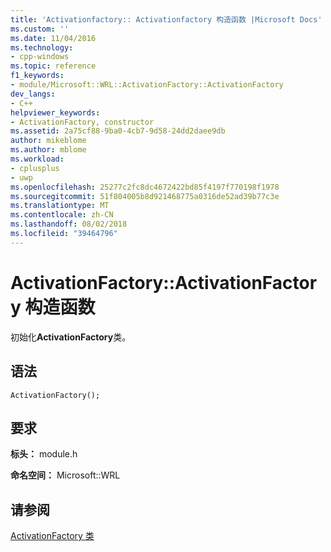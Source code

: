 ```yaml
---
title: 'Activationfactory:: Activationfactory 构造函数 |Microsoft Docs'
ms.custom: ''
ms.date: 11/04/2016
ms.technology:
- cpp-windows
ms.topic: reference
f1_keywords:
- module/Microsoft::WRL::ActivationFactory::ActivationFactory
dev_langs:
- C++
helpviewer_keywords:
- ActivationFactory, constructor
ms.assetid: 2a75cf88-9ba0-4cb7-9d58-24dd2daee9db
author: mikeblome
ms.author: mblome
ms.workload:
- cplusplus
- uwp
ms.openlocfilehash: 25277c2fc8dc4672422bd85f4197f770198f1978
ms.sourcegitcommit: 51f804005b8d921468775a0316de52ad39b77c3e
ms.translationtype: MT
ms.contentlocale: zh-CN
ms.lasthandoff: 08/02/2018
ms.locfileid: "39464796"
---
```

# <a name="activationfactoryactivationfactory-constructor"></a>ActivationFactory::ActivationFactory 构造函数
初始化**ActivationFactory**类。  
  
## <a name="syntax"></a>语法  
  
```  
ActivationFactory();  
```  
  
## <a name="requirements"></a>要求  
 **标头：** module.h  
  
 **命名空间：** Microsoft::WRL  
  
## <a name="see-also"></a>请参阅  
 [ActivationFactory 类](../windows/activationfactory-class.md)